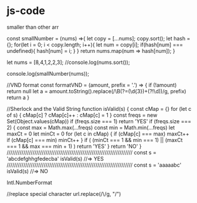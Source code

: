 # js-code
smaller than other arr

const smallNumber = (nums) =>{
	let copy  = [...nums];
  copy.sort();
  let hash = {};
  for(let i = 0; i < copy.length; i++){
  let num = copy[i];
  		if(hash[num] === undefined){
      		hash[num] = i; 
      }
  }
  return nums.map(num => hash[num]);
}

let nums = [8,4,1,2,2,3];
//console.log(nums.sort());

console.log(smallNumber(nums));

//VND format
const formatVND = (amount, prefix = '.') => {
  if (!amount) return null
  let a = amount.toString().replace(/\B(?=(\d{3})+(?!\d))/g, prefix)
  return a
}

//Sherlock and the Valid String
function isValid(s) {
  const cMap = {}
  for (let c of s) {
    cMap[c] ? cMap[c]++ : cMap[c] = 1
  }
  const freqs = new Set(Object.values(cMap))
  if (freqs.size === 1) return 'YES'
  if (freqs.size === 2) {
    const max = Math.max(...freqs)
    const min = Math.min(...freqs)
    let maxCt = 0
    let minCt = 0
    for (let c in cMap) {
      if (cMap[c] === max) maxCt++
      if (cMap[c] === min) minCt++
    }
    if (
      (minCt === 1 && min === 1) ||
      (maxCt === 1 && max === min + 1)
    ) return 'YES'
  }
  return 'NO'
}
////////////////////////////////////////////////////////////////////
const s = 'abcdefghhgfedecba'
isValid(s)
//=> YES
////////////////////////////////////////////////////////////////////
const s = 'aaaaabc'
isValid(s)
//=> NO

 Intl.NumberFormat
 
 //replace special character
 url.replace(/\\/g, "/")

